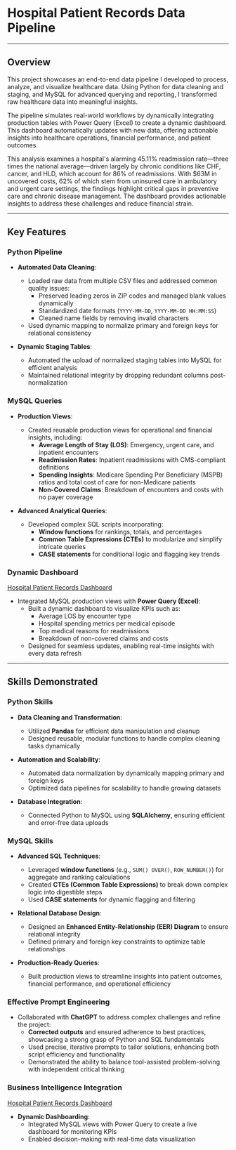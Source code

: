 # **Hospital Patient Records Data Pipeline**

---

## **Overview**

This project showcases an end-to-end data pipeline I developed to process, analyze, and visualize healthcare data. Using Python for data cleaning and staging, and MySQL for advanced querying and reporting, I transformed raw healthcare data into meaningful insights.

The pipeline simulates real-world workflows by dynamically integrating production tables with Power Query (Excel) to create a dynamic dashboard. This dashboard automatically updates with new data, offering actionable insights into healthcare operations, financial performance, and patient outcomes.

This analysis examines a hospital's alarming 45.11% readmission rate—three times the national average—driven largely by chronic conditions like CHF, cancer, and HLD, which account for 86% of readmissions. With $63M in uncovered costs, 62% of which stem from uninsured care in ambulatory and urgent care settings, the findings highlight critical gaps in preventive care and chronic disease management. The dashboard provides actionable insights to address these challenges and reduce financial strain.

---

## **Key Features**

### **Python Pipeline**
- **Automated Data Cleaning**:
  - Loaded raw data from multiple CSV files and addressed common quality issues:
    - Preserved leading zeros in ZIP codes and managed blank values dynamically
    - Standardized date formats (`YYYY-MM-DD`, `YYYY-MM-DD HH:MM:SS`)
    - Cleaned name fields by removing invalid characters
  - Used dynamic mapping to normalize primary and foreign keys for relational consistency

- **Dynamic Staging Tables**:
  - Automated the upload of normalized staging tables into MySQL for efficient analysis
  - Maintained relational integrity by dropping redundant columns post-normalization

### **MySQL Queries**
- **Production Views**:
  - Created reusable production views for operational and financial insights, including:
    - **Average Length of Stay (LOS)**: Emergency, urgent care, and inpatient encounters
    - **Readmission Rates**: Inpatient readmissions with CMS-compliant definitions
    - **Spending Insights**: Medicare Spending Per Beneficiary (MSPB) ratios and total cost of care for non-Medicare patients
    - **Non-Covered Claims**: Breakdown of encounters and costs with no payer coverage

- **Advanced Analytical Queries**:
  - Developed complex SQL scripts incorporating:
    - **Window functions** for rankings, totals, and percentages
    - **Common Table Expressions (CTEs)** to modularize and simplify intricate queries
    - **CASE statements** for conditional logic and flagging key trends

### **Dynamic Dashboard**
[Hospital Patient Records Dashboard](https://1drv.ms/x/c/70cd84e1433785ef/EUt9L2Lk1XFAt9IdHCCzQaUBkeq9eiqMu2Fat3iB4FjXbA?e=EiqkZF) 
- Integrated MySQL production views with **Power Query (Excel)**:
  - Built a dynamic dashboard to visualize KPIs such as:
    - Average LOS by encounter type
    - Hospital spending metrics per medical episode
    - Top medical reasons for readmissions
    - Breakdown of non-covered claims and costs
  - Designed for seamless updates, enabling real-time insights with every data refresh

---

## **Skills Demonstrated**

### **Python Skills**
- **Data Cleaning and Transformation**:
  - Utilized **Pandas** for efficient data manipulation and cleanup
  - Designed reusable, modular functions to handle complex cleaning tasks dynamically

- **Automation and Scalability**:
  - Automated data normalization by dynamically mapping primary and foreign keys
  - Optimized data pipelines for scalability to handle growing datasets

- **Database Integration**:
  - Connected Python to MySQL using **SQLAlchemy**, ensuring efficient and error-free data uploads

### **MySQL Skills**
- **Advanced SQL Techniques**:
  - Leveraged **window functions** (e.g., `SUM() OVER()`, `ROW_NUMBER()`) for aggregate and ranking calculations
  - Created **CTEs (Common Table Expressions)** to break down complex logic into digestible steps
  - Used **CASE statements** for dynamic flagging and filtering

- **Relational Database Design**:
  - Designed an **Enhanced Entity-Relationship (EER) Diagram** to ensure relational integrity
  - Defined primary and foreign key constraints to optimize table relationships

- **Production-Ready Queries**:
  - Built production views to streamline insights into patient outcomes, financial performance, and operational efficiency

### **Effective Prompt Engineering**
- Collaborated with **ChatGPT** to address complex challenges and refine the project:
  - **Corrected outputs** and ensured adherence to best practices, showcasing a strong grasp of Python and SQL fundamentals
  - Used precise, iterative prompts to tailor solutions, enhancing both script efficiency and functionality
  - Demonstrated the ability to balance tool-assisted problem-solving with independent critical thinking

### **Business Intelligence Integration**
[Hospital Patient Records Dashboard](https://1drv.ms/x/c/70cd84e1433785ef/EUt9L2Lk1XFAt9IdHCCzQaUBkeq9eiqMu2Fat3iB4FjXbA?e=EiqkZF)
- **Dynamic Dashboarding**:
  - Integrated MySQL views with Power Query to create a live dashboard for monitoring KPIs
  - Enabled decision-making with real-time data visualization
